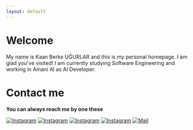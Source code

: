 ```yaml
---
layout: default
---
```


# Welcome

My name is Kaan Berke UĞURLAR and this is my personal homepage. I am glad you've visited!
I am currently studying Software Engineering and working in Amani AI as AI Developer.

# Contact me
**You can always reach me by one these**

[![Instagram](https://www.vectorlogo.zone/logos/instagram/instagram-icon.svg)](https://www.instagram.com/kaanberkeugurlar)
[![Instagram](https://www.vectorlogo.zone/logos/twitter/twitter-icon.svg)](https://www.twitter.com/kaanberkee)
[![Instagram](https://www.vectorlogo.zone/logos/linkedin/linkedin-icon.svg)](https://www.linkedin.com/in/kaanberke/)
[![Instagram](https://www.vectorlogo.zone/logos/github/github-icon.svg)](https://www.github.com/kaanberke/)
[![Mail](https://www.vectorlogo.zone/logos/gmail/gmail-icon.svg)](mailto:kaanberkeugurlar@gmail.com?subject=[Hello]%20Source:%20Website)